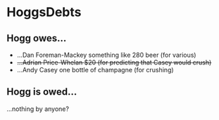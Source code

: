 # HoggsDebts

## Hogg owes...
- ...Dan Foreman-Mackey something like 280 beer (for various)
- ~~...Adrian Price-Whelan $20 (for predicting that Casey would crush)~~
- ...Andy Casey one bottle of champagne (for crushing)

## Hogg is owed...
...nothing by anyone?
